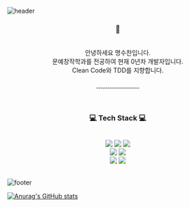 ![header](https://capsule-render.vercel.app/api?type=waving&&color=gradient&height=100&section=header&fontSize=90)


<div align = "center">
<h3> 🥳</h3><br/>
안녕하세요 명수찬입니다.<br/>
문예창작학과를 전공하여 현재 0년차 개발자입니다.<br/>
Clean Code와 TDD를 지향합니다.

<br/>

  
﹏﹏﹏﹏﹏﹏﹏

<br/>
 
<h3>💻 Tech Stack 💻</h3>
  
<br/>


<img src="https://img.shields.io/badge/HTML-E34F26?style=flat-square&logo=HTML5&logoColor=white"/>
<img src="https://img.shields.io/badge/CSS-1572B6?style=flat-square&logo=CSS3&logoColor=white"/>
<img src="https://img.shields.io/badge/JavaScript-F7DF1E?style=flat-square&logo=JavaScript&logoColor=white"/>
<br>
<img src="https://img.shields.io/badge/Java-007396?style=flat-square&logo=Java&logoColor=white"/>
<img src="https://img.shields.io/badge/Spring-6DB33F?style=flat-square&logo=React&logoColor=green"/>
<br>
<img src="https://img.shields.io/badge/Python-3776AB?style=flat-square&logo=Python&logoColor=white"/>
<img src="https://img.shields.io/badge/C-A8B9CC?style=flat-square&logo=C&logoColor=white"/>

</div>

<br/>

![footer](https://capsule-render.vercel.app/api?type=waving&&color=gradient&height=100&section=footer&fontSize=90)

 [![Anurag's GitHub stats](https://github-readme-stats.vercel.app/api?username=suchanmyoung)](https://github.com/anuraghazra/github-readme-stats)


